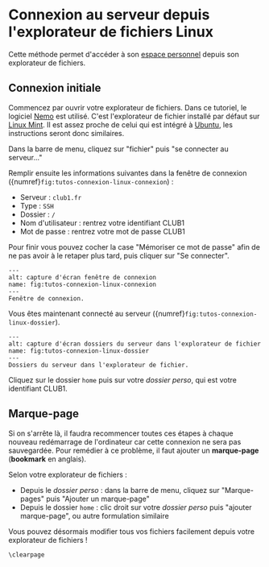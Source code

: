 Connexion au serveur depuis l'explorateur de fichiers Linux
===========================================================

Cette méthode permet d'accéder à son [espace personnel](/info/espace-personnel.md) depuis son explorateur de fichiers.

Connexion initiale
------------------

Commencez par ouvrir votre explorateur de fichiers.
Dans ce tutoriel, le logiciel [Nemo](https://fr.wikipedia.org/wiki/Nemo_(logiciel)) est utilisé.
C'est l'explorateur de fichier installé par défaut sur [Linux Mint](https://fr.wikipedia.org/wiki/Linux_Mint).
Il est assez proche de celui qui est intégré à [Ubuntu](https://fr.wikipedia.org/wiki/Ubuntu_(syst%C3%A8me_d%27exploitation)),
les instructions seront donc similaires.

Dans la barre de menu, cliquez sur "fichier" puis "se connecter au serveur..."

Remplir ensuite les informations suivantes dans la fenêtre de connexion ({numref}`fig:tutos-connexion-linux-connexion`) :
- Serveur : `club1.fr`
- Type : `SSH`
- Dossier : `/`
- Nom d'utilisateur : rentrez votre identifiant CLUB1
- Mot de passe : rentrez votre mot de passe CLUB1

Pour finir vous pouvez cocher la case "Mémoriser ce mot de passe"
afin de ne pas avoir à le retaper plus tard, puis cliquer sur "Se connecter".

```{figure} connexion-linux/se_connecter_au_serveur.png
---
alt: capture d'écran fenêtre de connexion
name: fig:tutos-connexion-linux-connexion
---
Fenêtre de connexion.
```

Vous êtes maintenant connecté au serveur ({numref}`fig:tutos-connexion-linux-dossier`).

```{figure} connexion-linux/dans_le_serveur.png
---
alt: capture d'écran dossiers du serveur dans l'explorateur de fichier
name: fig:tutos-connexion-linux-dossier
---
Dossiers du serveur dans l'explorateur de fichier.
```

Cliquez sur le dossier `home` puis sur votre *dossier perso*, qui est votre identifiant CLUB1.

Marque-page
-----------

Si on s'arrête là, il faudra recommencer toutes ces étapes à chaque nouveau redémarrage de l'ordinateur car cette connexion ne sera pas sauvegardée.
Pour remédier à ce problème, il faut ajouter un **marque-page** (**bookmark** en anglais).

Selon votre explorateur de fichiers :
- Depuis le *dossier perso* : dans la barre de menu, cliquez sur "Marque-pages" puis "Ajouter un marque-page"
- Depuis le dossier `home` : clic droit sur votre *dossier perso* puis "ajouter marque-page", ou autre formulation similaire

Vous pouvez désormais modifier tous vos fichiers facilement depuis votre explorateur de fichiers !

```{raw} latex
\clearpage
```
